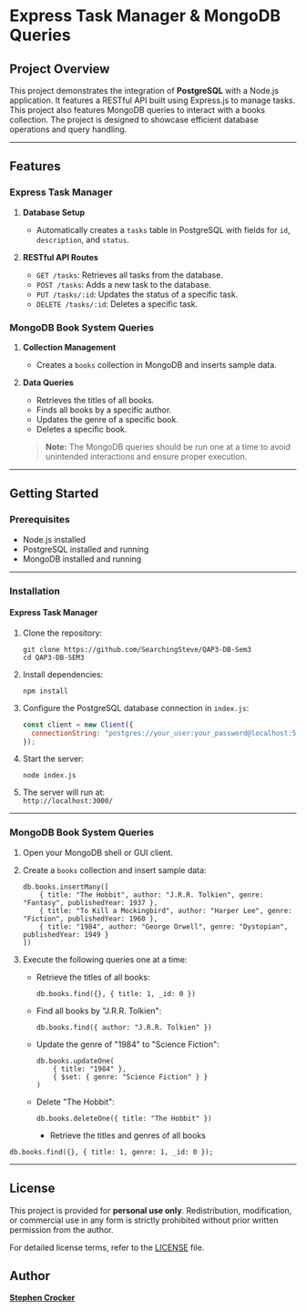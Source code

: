 
# Express Task Manager & MongoDB Queries

## Project Overview

This project demonstrates the integration of **PostgreSQL** with a Node.js application. It features a RESTful API built using Express.js to manage tasks. This project also features MongoDB queries to interact with a books collection. The project is designed to showcase efficient database operations and query handling.

---

## Features

### Express Task Manager

1. **Database Setup**  
   - Automatically creates a `tasks` table in PostgreSQL with fields for `id`, `description`, and `status`. 

2. **RESTful API Routes**  
   - `GET /tasks`: Retrieves all tasks from the database.  
   - `POST /tasks`: Adds a new task to the database.  
   - `PUT /tasks/:id`: Updates the status of a specific task.  
   - `DELETE /tasks/:id`: Deletes a specific task.

### MongoDB Book System Queries

1. **Collection Management**  
   - Creates a `books` collection in MongoDB and inserts sample data.

2. **Data Queries**  
   - Retrieves the titles of all books.  
   - Finds all books by a specific author.  
   - Updates the genre of a specific book.  
   - Deletes a specific book.

   > **Note:** The MongoDB queries should be run one at a time to avoid unintended interactions and ensure proper execution.

---

## Getting Started

### Prerequisites

- Node.js installed  
- PostgreSQL installed and running  
- MongoDB installed and running  

---

### Installation

#### Express Task Manager

1. Clone the repository:  
   ```
   git clone https://github.com/SearchingSteve/QAP3-DB-Sem3
   cd QAP3-DB-SEM3
   ```

2. Install dependencies:  
   ```
   npm install
   ```

3. Configure the PostgreSQL database connection in `index.js`:  
   ```javascript
   const client = new Client({
     connectionString: "postgres://your_user:your_password@localhost:5432/your_db_name",
   });
   ```

4. Start the server:  
   ```
   node index.js
   ```

5. The server will run at:  
   `http://localhost:3000/`

---

### MongoDB Book System Queries

1. Open your MongoDB shell or GUI client.

2. Create a `books` collection and insert sample data:  
   ```
   db.books.insertMany([
       { title: "The Hobbit", author: "J.R.R. Tolkien", genre: "Fantasy", publishedYear: 1937 },
       { title: "To Kill a Mockingbird", author: "Harper Lee", genre: "Fiction", publishedYear: 1960 },
       { title: "1984", author: "George Orwell", genre: "Dystopian", publishedYear: 1949 }
   ])
   ```

3. Execute the following queries one at a time:  
   - Retrieve the titles of all books:  
     ```
     db.books.find({}, { title: 1, _id: 0 })
     ```

   - Find all books by "J.R.R. Tolkien":  
     ```
     db.books.find({ author: "J.R.R. Tolkien" })
     ```

   - Update the genre of "1984" to "Science Fiction":  
     ```
     db.books.updateOne(
         { title: "1984" },
         { $set: { genre: "Science Fiction" } }
     )
     ```

   - Delete "The Hobbit":  
     ```
     db.books.deleteOne({ title: "The Hobbit" })
     ```

     - Retrieve the titles and genres of all books
```
db.books.find({}, { title: 1, genre: 1, _id: 0 });
```


---



## License

This project is provided for **personal use only**. Redistribution, modification, or commercial use in any form is strictly prohibited without prior written permission from the author.

For detailed license terms, refer to the [LICENSE](./LICENSE.md) file.

## Author
**[Stephen Crocker](https://github.com/SearchingSteve)** 



